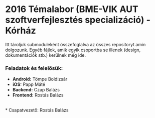 # 2016 Témalabor (BME-VIK AUT szoftverfejlesztés specializáció) - Kórház

Itt tároljuk submoduleként összefoglalva az összes repositoryt amin dolgozunk.
Egyéb fájlok, amik egyik csoportba se illenek (design, dokumentációk stb.) kerülnek még ide.

### Feladatok és felelősük:

* **Android:** Tömpe Boldizsár
* **iOS:** Papp Máté
* **Backend:** Czap Balázs
* **Frontend:** Rostás Balázs

<br/>
* Csapatvezető: Rostás Balázs  



